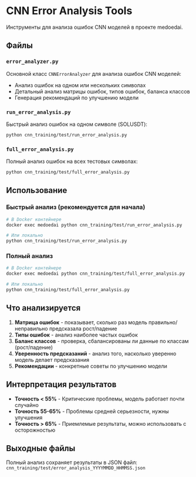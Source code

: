 # CNN Error Analysis Tools

Инструменты для анализа ошибок CNN моделей в проекте medoedai.

## Файлы

### `error_analyzer.py`
Основной класс `CNNErrorAnalyzer` для анализа ошибок CNN моделей:
- Анализ ошибок на одном или нескольких символах
- Детальный анализ матрицы ошибок, типов ошибок, баланса классов
- Генерация рекомендаций по улучшению модели

### `run_error_analysis.py`
Быстрый анализ ошибок на одном символе (SOLUSDT):
```bash
python cnn_training/test/run_error_analysis.py
```

### `full_error_analysis.py`
Полный анализ ошибок на всех тестовых символах:
```bash
python cnn_training/test/full_error_analysis.py
```

## Использование

### Быстрый анализ (рекомендуется для начала)
```bash
# В Docker контейнере
docker exec medoedai python cnn_training/test/run_error_analysis.py

# Или локально
python cnn_training/test/run_error_analysis.py
```

### Полный анализ
```bash
# В Docker контейнере
docker exec medoedai python cnn_training/test/full_error_analysis.py

# Или локально
python cnn_training/test/full_error_analysis.py
```

## Что анализируется

1. **Матрица ошибок** - показывает, сколько раз модель правильно/неправильно предсказала рост/падение
2. **Типы ошибок** - анализ наиболее частых ошибок
3. **Баланс классов** - проверка, сбалансированы ли данные по классам (рост/падение)
4. **Уверенность предсказаний** - анализ того, насколько уверенно модель делает предсказания
5. **Рекомендации** - конкретные советы по улучшению модели

## Интерпретация результатов

- **Точность < 55%** - Критические проблемы, модель работает почти случайно
- **Точность 55-65%** - Проблемы средней серьезности, нужны улучшения
- **Точность > 65%** - Приемлемые результаты, можно использовать с осторожностью

## Выходные файлы

Полный анализ сохраняет результаты в JSON файл:
`cnn_training/test/error_analysis_YYYYMMDD_HHMMSS.json`
